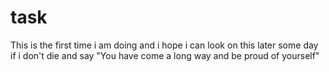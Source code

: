 # task
This is the first time i am doing and i hope i can look on this later some day if i don't die and say "You have come a long way and be proud of yourself"
